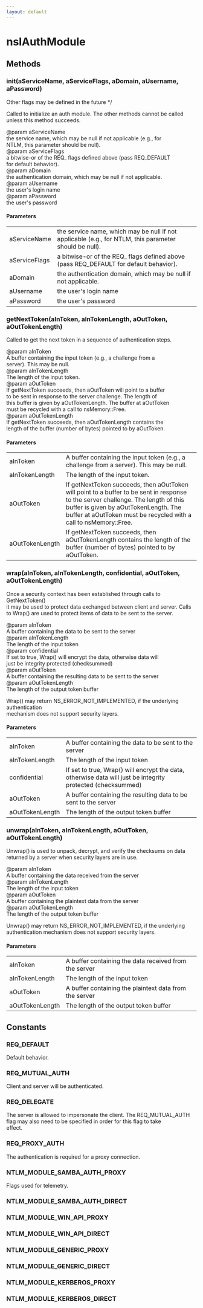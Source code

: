 ```yaml
---
layout: default
---
```


# nsIAuthModule #

## Methods ##

### init(aServiceName, aServiceFlags, aDomain, aUsername, aPassword) ###
 Other flags may be defined in the future */  
  
Called to initialize an auth module.  The other methods cannot be called  
unless this method succeeds.  
  
@param aServiceName  
       the service name, which may be null if not applicable (e.g., for  
       NTLM, this parameter should be null).  
@param aServiceFlags  
       a bitwise-or of the REQ_ flags defined above (pass REQ_DEFAULT  
       for default behavior).  
@param aDomain  
       the authentication domain, which may be null if not applicable.  
@param aUsername  
       the user's login name  
@param aPassword  
       the user's password  
  

#### Parameters ####

<table>

<tr>
<td>aServiceName</td>
<td>       the service name, which may be null if not applicable (e.g., for  
       NTLM, this parameter should be null).  
</td>
</tr>

<tr>
<td>aServiceFlags</td>
<td>       a bitwise-or of the REQ_ flags defined above (pass REQ_DEFAULT  
       for default behavior).  
</td>
</tr>

<tr>
<td>aDomain</td>
<td>       the authentication domain, which may be null if not applicable.  
</td>
</tr>

<tr>
<td>aUsername</td>
<td>       the user's login name  
</td>
</tr>

<tr>
<td>aPassword</td>
<td>       the user's password  
</td>
</tr>

</table>

### getNextToken(aInToken, aInTokenLength, aOutToken, aOutTokenLength) ###
  
Called to get the next token in a sequence of authentication steps.  
  
@param aInToken  
       A buffer containing the input token (e.g., a challenge from a  
       server).  This may be null.  
@param aInTokenLength  
       The length of the input token.  
@param aOutToken  
       If getNextToken succeeds, then aOutToken will point to a buffer  
       to be sent in response to the server challenge.  The length of  
       this buffer is given by aOutTokenLength.  The buffer at aOutToken  
       must be recycled with a call to nsMemory::Free.  
@param aOutTokenLength  
       If getNextToken succeeds, then aOutTokenLength contains the  
       length of the buffer (number of bytes) pointed to by aOutToken.  
  

#### Parameters ####

<table>

<tr>
<td>aInToken</td>
<td>       A buffer containing the input token (e.g., a challenge from a  
       server).  This may be null.  
</td>
</tr>

<tr>
<td>aInTokenLength</td>
<td>       The length of the input token.  
</td>
</tr>

<tr>
<td>aOutToken</td>
<td>       If getNextToken succeeds, then aOutToken will point to a buffer  
       to be sent in response to the server challenge.  The length of  
       this buffer is given by aOutTokenLength.  The buffer at aOutToken  
       must be recycled with a call to nsMemory::Free.  
</td>
</tr>

<tr>
<td>aOutTokenLength</td>
<td>       If getNextToken succeeds, then aOutTokenLength contains the  
       length of the buffer (number of bytes) pointed to by aOutToken.  
</td>
</tr>

</table>

### wrap(aInToken, aInTokenLength, confidential, aOutToken, aOutTokenLength) ###
   
Once a security context has been established through calls to GetNextToken()  
it may be used to protect data exchanged between client and server. Calls  
to Wrap() are used to protect items of data to be sent to the server.  
  
@param aInToken  
       A buffer containing the data to be sent to the server  
@param aInTokenLength  
       The length of the input token  
@param confidential  
       If set to true, Wrap() will encrypt the data, otherwise data will  
       just be integrity protected (checksummed)  
@param aOutToken  
       A buffer containing the resulting data to be sent to the server  
@param aOutTokenLength  
       The length of the output token buffer  
  
Wrap() may return NS_ERROR_NOT_IMPLEMENTED, if the underlying authentication  
mechanism does not support security layers.  
  

#### Parameters ####

<table>

<tr>
<td>aInToken</td>
<td>       A buffer containing the data to be sent to the server  
</td>
</tr>

<tr>
<td>aInTokenLength</td>
<td>       The length of the input token  
</td>
</tr>

<tr>
<td>confidential</td>
<td>       If set to true, Wrap() will encrypt the data, otherwise data will  
       just be integrity protected (checksummed)  
</td>
</tr>

<tr>
<td>aOutToken</td>
<td>       A buffer containing the resulting data to be sent to the server  
</td>
</tr>

<tr>
<td>aOutTokenLength</td>
<td>       The length of the output token buffer  
</td>
</tr>

</table>

### unwrap(aInToken, aInTokenLength, aOutToken, aOutTokenLength) ###
   
Unwrap() is used to unpack, decrypt, and verify the checksums on data  
returned by a server when security layers are in use.  
  
@param aInToken  
       A buffer containing the data received from the server  
@param aInTokenLength  
       The length of the input token  
@param aOutToken  
       A buffer containing the plaintext data from the server  
@param aOutTokenLength  
       The length of the output token buffer  
  
Unwrap() may return NS_ERROR_NOT_IMPLEMENTED, if the underlying    
authentication mechanism does not support security layers.  
  

#### Parameters ####

<table>

<tr>
<td>aInToken</td>
<td>       A buffer containing the data received from the server  
</td>
</tr>

<tr>
<td>aInTokenLength</td>
<td>       The length of the input token  
</td>
</tr>

<tr>
<td>aOutToken</td>
<td>       A buffer containing the plaintext data from the server  
</td>
</tr>

<tr>
<td>aOutTokenLength</td>
<td>       The length of the output token buffer  
</td>
</tr>

</table>

## Constants ##

### REQ_DEFAULT ###
  
Default behavior.  
  

### REQ_MUTUAL_AUTH ###
  
Client and server will be authenticated.  
  

### REQ_DELEGATE ###
  
The server is allowed to impersonate the client.  The REQ_MUTUAL_AUTH  
flag may also need to be specified in order for this flag to take  
effect.  
  

### REQ_PROXY_AUTH ###
  
The authentication is required for a proxy connection.  
  

### NTLM_MODULE_SAMBA_AUTH_PROXY ###
  
Flags used for telemetry.  
  

### NTLM_MODULE_SAMBA_AUTH_DIRECT ###

### NTLM_MODULE_WIN_API_PROXY ###

### NTLM_MODULE_WIN_API_DIRECT ###

### NTLM_MODULE_GENERIC_PROXY ###

### NTLM_MODULE_GENERIC_DIRECT ###

### NTLM_MODULE_KERBEROS_PROXY ###

### NTLM_MODULE_KERBEROS_DIRECT ###
